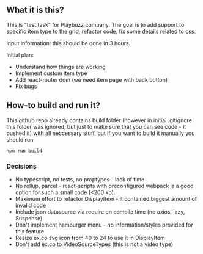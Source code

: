 ## What it is this?
This is "test task" for Playbuzz company. The goal is to add support to specific item type to the grid, refactor code, fix some details related to css.

Input information: this should be done in 3 hours. 

Initial plan:
* Understand how things are working
* Implement custom item type
* Add react-router dom (we need item page with back button)
* Fix bugs

## How-to build and run it?
This github repo already contains build folder (however in initial .gitignore this folder was ignored, but just to make sure that you can see code - it pushed it) with all neccessary stuff, but if you want to build it manually you should run:
```
npm run build
```

### Decisions
* No typescript, no tests, no proptypes - lack of time
* No rollup, parcel - react-scripts with preconfigured webpack is a good option for such a small code (<200 kb).
* Maximum effort to refactor DisplayItem - it contained biggest amount of invalid code
* Include json datasource via require on compile time (no axios, lazy, Suspense)
* Don't implement hamburger menu - no information/styles provided for this feature
* Resize ex.co svg icon from 40 to 24 to use it in DisplayItem
* Don't add ex.co to VideoSourceTypes (this is not a video type)